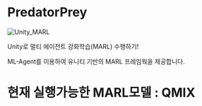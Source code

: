 # PredatorPrey
![Unity_MARL](https://user-images.githubusercontent.com/17878413/114650020-760ada80-9d1c-11eb-8c5d-3a84173f7c9b.png)

Unity로 멀티 에이전트 강화학습(MARL) 수행하기!

ML-Agent를 이용하여 유니티 기반의 MARL 프레임웍을 제공합니다.

# 현재 실행가능한 MARL모델 : QMIX
